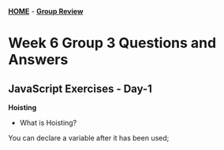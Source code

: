 [**HOME**](index.md) - [**Group Review**](groupreview.md)


# Week 6 Group 3 Questions and Answers


## JavaScript Exercises - Day-1


**Hoisting**

* What is Hoisting?

You can declare a variable after it has been used;



